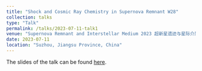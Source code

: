 ```yaml
---
title: "Shock and Cosmic Ray Chemistry in Supernova Remnant W28"
collection: talks
type: "Talk"
permalink: /talks/2023-07-11-talk1
venue: "Supernova Remnant and Interstellar Medium 2023 超新星遗迹与星际介质2023"
date: 2023-07-11
location: "Suzhou, Jiangsu Province, China"
---
```


The slides of the talk can be found [here](https://tty1105.github.io/files/2023-07-SNRandISM-talk.ppt). 

